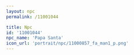 ```yaml
---
layout: npc
permalink: /11001044

title: Npc
id: '11001044'
npc_name: 'Papa Santa'
icon_url: 'portrait/npc/11000857_fa_man1_p.png'
---
```

